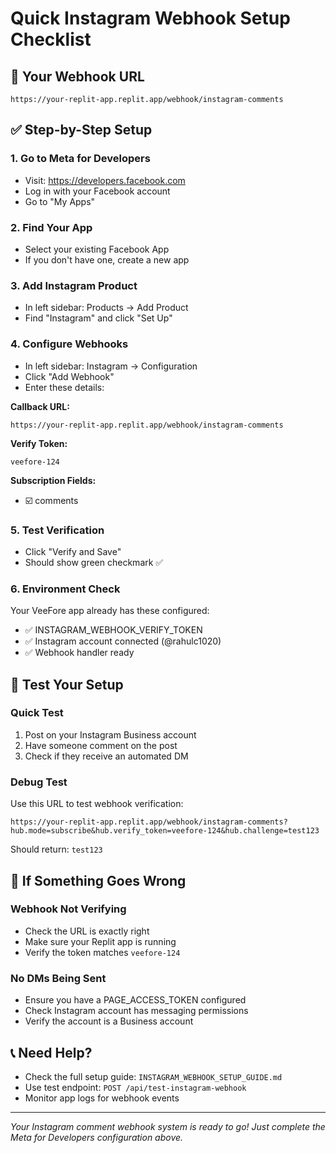 # Quick Instagram Webhook Setup Checklist

## 🚀 Your Webhook URL
```
https://your-replit-app.replit.app/webhook/instagram-comments
```

## ✅ Step-by-Step Setup

### 1. Go to Meta for Developers
- Visit: https://developers.facebook.com
- Log in with your Facebook account
- Go to "My Apps"

### 2. Find Your App
- Select your existing Facebook App
- If you don't have one, create a new app

### 3. Add Instagram Product
- In left sidebar: Products → Add Product
- Find "Instagram" and click "Set Up"

### 4. Configure Webhooks
- In left sidebar: Instagram → Configuration
- Click "Add Webhook"
- Enter these details:

**Callback URL:**
```
https://your-replit-app.replit.app/webhook/instagram-comments
```

**Verify Token:**
```
veefore-124
```

**Subscription Fields:**
- ☑️ comments

### 5. Test Verification
- Click "Verify and Save"
- Should show green checkmark ✅

### 6. Environment Check
Your VeeFore app already has these configured:
- ✅ INSTAGRAM_WEBHOOK_VERIFY_TOKEN
- ✅ Instagram account connected (@rahulc1020)
- ✅ Webhook handler ready

## 🧪 Test Your Setup

### Quick Test
1. Post on your Instagram Business account
2. Have someone comment on the post
3. Check if they receive an automated DM

### Debug Test
Use this URL to test webhook verification:
```
https://your-replit-app.replit.app/webhook/instagram-comments?hub.mode=subscribe&hub.verify_token=veefore-124&hub.challenge=test123
```

Should return: `test123`

## 🔧 If Something Goes Wrong

### Webhook Not Verifying
- Check the URL is exactly right
- Make sure your Replit app is running
- Verify the token matches `veefore-124`

### No DMs Being Sent
- Ensure you have a PAGE_ACCESS_TOKEN configured
- Check Instagram account has messaging permissions
- Verify the account is a Business account

## 📞 Need Help?
- Check the full setup guide: `INSTAGRAM_WEBHOOK_SETUP_GUIDE.md`
- Use test endpoint: `POST /api/test-instagram-webhook`
- Monitor app logs for webhook events

---
*Your Instagram comment webhook system is ready to go! Just complete the Meta for Developers configuration above.*